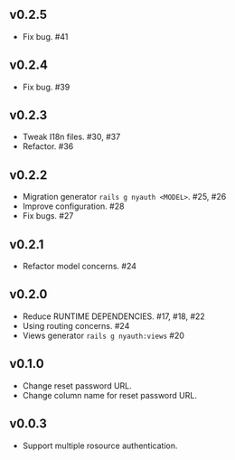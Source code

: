 ## v0.2.5

* Fix bug. #41

## v0.2.4

* Fix bug. #39

## v0.2.3

* Tweak I18n files. #30, #37
* Refactor. #36

## v0.2.2

* Migration generator `rails g nyauth <MODEL>`. #25, #26
* Improve configuration. #28
* Fix bugs. #27


## v0.2.1

* Refactor model concerns. #24

## v0.2.0

* Reduce RUNTIME DEPENDENCIES. #17, #18, #22
* Using routing concerns. #24
* Views generator `rails g nyauth:views` #20


## v0.1.0

* Change reset password URL.
* Change column name for reset password URL.

## v0.0.3

* Support multiple rosource authentication.
